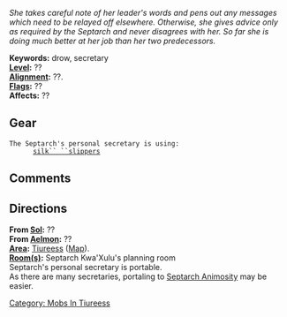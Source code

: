 *She takes careful note of her leader's words and pens out any messages
which need to be relayed off elsewhere. Otherwise, she gives advice only
as required by the Septarch and never disagrees with her. So far she is
doing much better at her job than her two predecessors.*

**Keywords:** drow, secretary  
**[Level](Level.md "wikilink"):** ??  
**[Alignment](Alignment.md "wikilink"):** ??.  
**[Flags](:Category:_Mob_Types.md "wikilink"):** ??  
**Affects:** ??  

## Gear

`The Septarch's personal secretary is using:`  
<worn on feet>`      `[`silk`` ``slippers`](Silk_Slippers.md "wikilink")

## Comments

## Directions

**From [Sol](Sol.md "wikilink"):** ??  
**From [Aelmon](Aelmon.md "wikilink"):** ??  
**[Area](:Category:_Areas.md "wikilink"):** [
Tiureess](:Category:_Tiureess.md "wikilink")
([Map](Tiureess_Map.md "wikilink")).  
**[Room(s)](:Category:_Rooms.md "wikilink"):** Septarch Kwa'Xulu's
planning room  
Septarch's personal secretary is portable.  
As there are many secretaries, portaling to [Septarch
Animosity](Septarch_Animosity.md "wikilink") may be easier.

[Category: Mobs In Tiureess](Category:_Mobs_In_Tiureess "wikilink")

